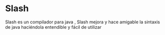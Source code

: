 # Slash
Slash es un compilador para java , Slash mejora y hace amigable la sintaxis de java haciéndola entendible y fácil de utilizar
